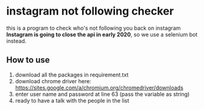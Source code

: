 # instagram not following checker
this is a program to check who's not following you back on instagram 
**Instagram is going to close the api in early 2020**, so we use a selenium bot instead.


## How to use
1. download all the packages in requirement.txt
2. download chrome driver here: https://sites.google.com/a/chromium.org/chromedriver/downloads
3. enter user name and password at line 63 (pass the variable as string)
4. ready to have a talk with the people in the list

